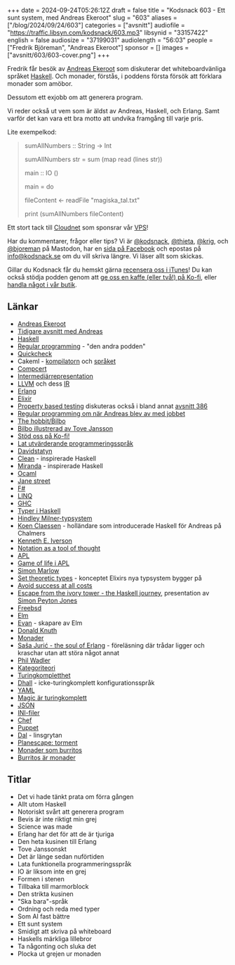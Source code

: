 +++
date = 2024-09-24T05:26:12Z
draft = false
title = "Kodsnack 603 - Ett sunt system, med Andreas Ekeroot"
slug = "603"
aliases = ["/blog/2024/09/24/603"]
categories = ["avsnitt"]
audiofile = "https://traffic.libsyn.com/kodsnack/603.mp3"
libsynid = "33157422"
english = false
audiosize = "37199031"
audiolength = "56:03"
people = ["Fredrik Björeman", "Andreas Ekeroot"]
sponsor = []
images = ["avsnitt/603/603-cover.png"]
+++

Fredrik får besök av [Andreas Ekeroot](https://andreasekeroot.com/) som diskuterar det whiteboardvänliga språket [Haskell](https://en.wikipedia.org/wiki/Haskell). Och monader, förstås, i poddens första försök att förklara monader som amöbor.

Dessutom ett exjobb om att generera program.

Vi reder också ut vem som är äldst av Andreas, Haskell, och Erlang. Samt varför det kan vara ett bra motto att undvika framgång till varje pris.

Lite exempelkod:

>sumAllNumbers :: String -> Int
>
>sumAllNumbers str = sum (map read (lines str))
>
>
>main :: IO ()
>
>main = do
>
>  fileContent <- readFile "magiska_tal.txt"
>
>  print (sumAllNumbers fileContent)

Ett stort tack till [Cloudnet](https://www.cloudnet.se) som sponsrar vår [VPS](https://en.wikipedia.org/wiki/Virtual_private_server)!

Har du kommentarer, frågor eller tips? Vi är [@kodsnack](https://social.podsnack.se/@kodsnack), [@thieta](https://6510.nu/@thieta), [@krig](https://6510.nu/@krig), och [@bjoreman](https://toot.cafe/@bjoreman) på Mastodon, har en [sida på Facebook](https://www.facebook.com/) och epostas på [info@kodsnack.se](mailto:info@kodsnack.se) om du vill skriva längre. Vi läser allt som skickas.

Gillar du Kodsnack får du hemskt gärna [recensera oss i iTunes](https://itunes.apple.com/se/podcast/kodsnack/id561631498?l=en)! Du kan också stödja podden genom att <a href="https://ko-fi.com/kodsnack" rel="payment">ge oss en kaffe (eller två!) på Ko-fi</a>, eller [handla något i vår butik](https://shop.spreadshirt.se/kodsnack/).

## Länkar
* [Andreas Ekeroot](https://andreasekeroot.com/)
* [Tidigare avsnitt med Andreas](https://kodsnack.se/people/andreas-ekeroot/)
* [Haskell](https://en.wikipedia.org/wiki/Haskell)
* [Regular programming](https://www.regprog.com/) - "den andra podden"
* [Quickcheck](https://hackage.haskell.org/package/QuickCheck)
* Cakeml - [kompilatorn](https://cakeml.org/jfp19.pdf) och [språket](https://cakeml.org/)
* [Compcert](https://en.wikipedia.org/wiki/CompCert)
* [Intermediärrepresentation](https://queue.acm.org/detail.cfm?id=2544374)
* [LLVM](https://llvm.org/) och dess [IR](https://mcyoung.xyz/2023/08/01/llvm-ir/)
* [Erlang](https://en.wikipedia.org/wiki/Erlang_%28programming_language%29)
* [Elixir](https://en.wikipedia.org/wiki/Elixir_%28programming_language%29)
* [Property based testing](https://hypothesis.works/articles/what-is-property-based-testing/) diskuteras också i bland annat [avsnitt 386](https://kodsnack.se/386/)
* [Regular programming om när Andreas blev av med jobbet](https://www.regprog.com/57)
* [The hobbit/Bilbo](https://en.wikipedia.org/wiki/The_Hobbit)
* [Bilbo illustrerad av Tove Jansson](https://tovejansson.com/sv/bilbo-hobbit-tolkien/)
* [Stöd oss på Ko-fi!](https://ko-fi.com/kodsnack)
* [Lat utvärderande programmeringsspråk](https://en.wikipedia.org/wiki/Lazy_evaluation)
* [Davidstatyn](https://en.wikipedia.org/wiki/David_%28Michelangelo%29)
* [Clean](https://en.wikipedia.org/wiki/Clean_%28programming_language%29) - inspirerade Haskell
* [Miranda](https://en.wikipedia.org/wiki/Miranda_%28programming_language%29) - inspirerade Haskell
* [Ocaml](https://en.wikipedia.org/wiki/OCaml)
* [Jane street](https://en.wikipedia.org/wiki/Jane_Street_Capital#Technology)
* [F#](https://en.wikipedia.org/wiki/F_Sharp_%28programming_language%29)
* [LINQ](https://en.wikipedia.org/wiki/Language_Integrated_Query)
* [GHC](https://www.haskell.org/ghc/)
* [Typer i Haskell](https://mmhaskell.com/blog/2016/12/5/7mkljzq7zy97d66zm4yvtn8v1ph502)
* [Hindley Milner-typsystem](https://en.wikipedia.org/wiki/Hindley%E2%80%93Milner_type_system)
* [Koen Claessen](https://research.chalmers.se/person/koen) - holländare som introducerade Haskell för Andreas på Chalmers
* [Kenneth E. Iverson](https://en.wikipedia.org/wiki/Kenneth_E._Iverson)
* [Notation as a tool of thought](https://www.eecg.utoronto.ca/~jzhu/csc326/readings/iverson.pdf)
* [APL](https://en.wikipedia.org/wiki/APL_%28programming_language%29)
* [Game of life i APL](https://www.youtube.com/watch?v=a9xAKttWgP4)
* [Simon Marlow](https://en.wikipedia.org/wiki/Simon_Marlow)
* [Set theoretic types](https://www.irif.fr/~gc/papers/set-theoretic-types-2022.pdf) - konceptet Elixirs nya typsystem bygger på
* [Avoid success at all costs](https://haskell.foundation/whitepaper/)
* [Escape from the ivory tower - the Haskell journey](https://www.youtube.com/watch?v=re96UgMk6GQ), presentation av [Simon Peyton Jones](https://en.wikipedia.org/wiki/Simon_Peyton_Jones)
* [Freebsd](https://en.wikipedia.org/wiki/FreeBSD)
* [Elm](https://en.wikipedia.org/wiki/Elm_%28programming_language%29)
* [Evan](https://github.com/evancz) - skapare av Elm
* [Donald Knuth](https://en.wikipedia.org/wiki/Donald_Knuth)
* [Monader](https://en.wikipedia.org/wiki/Monad_%28functional_programming%29)
* [Saša Jurić - the soul of Erlang](https://www.youtube.com/watch?v=JvBT4XBdoUE) - föreläsning där trådar ligger och kraschar utan att störa något annat 
* [Phil Wadler](https://en.wikipedia.org/wiki/Philip_Wadler)
* [Kategoriteori](https://en.wikipedia.org/wiki/Category_theory)
* [Turingkompletthet](https://en.wikipedia.org/wiki/Turing_completeness)
* [Dhall](https://adabeat.com/fp/introduction-to-dhall-a-functional-configuration-language/) - icke-turingkomplett konfigurationsspråk
* [YAML](https://en.wikipedia.org/wiki/YAML)
* [Magic är turingkomplett](https://arxiv.org/abs/1904.09828)
* [JSON](https://en.wikipedia.org/wiki/JSON)
* [INI-filer](https://en.wikipedia.org/wiki/INI_file)
* [Chef](https://www.chef.io/)
* [Puppet](https://en.wikipedia.org/wiki/Puppet_%28software%29)
* [Dal](https://en.wikipedia.org/wiki/Dal) - linsgrytan
* [Planescape: torment](https://en.wikipedia.org/wiki/Planescape:_Torment)
* [Monader som burritos](https://chrisdone.com/posts/monads-are-burritos/)
* [Burritos är monader](https://emorehouse.wescreates.wesleyan.edu/silliness/burrito_monads.pdf)

## Titlar
* Det vi hade tänkt prata om förra gången
* Allt utom Haskell
* Notoriskt svårt att generera program
* Bevis är inte riktigt min grej
* Science was made
* Erlang har det för att de är tjuriga
* Den heta kusinen till Erlang
* Tove Janssonskt
* Det är länge sedan nuförtiden
* Lata funktionella programmeringsspråk
* IO är liksom inte en grej
* Formen i stenen
* Tillbaka till marmorblock
* Den strikta kusinen
* "Ska bara"-språk
* Ordning och reda med typer
* Som AI fast bättre
* Ett sunt system
* Smidigt att skriva på whiteboard
* Haskells märkliga lillebror
* Ta någonting och sluka det
* Plocka ut grejen ur monaden